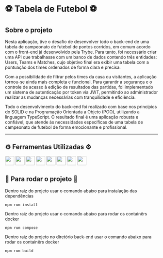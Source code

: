 <h1>⚽ Tabela de Futebol ⚽</h1>

<h2> Sobre o projeto </h2>
<p>Nesta aplicação, tive o desafio de desenvolver todo o back-end de uma tabela de campeonato de futebol de pontos corridos, em comum acordo com o front-end já desenvolvido pela Trybe. Para tanto, foi necessário criar uma API que trabalhasse com um banco de dados contendo três entidades: Users, Teams e Matches, cujo objetivo final era exibir uma tabela com a pontuação dos times ordenados de forma clara e precisa.

Com a possibilidade de filtrar pelos times da casa ou visitantes, a aplicação tornou-se ainda mais completa e funcional. Para garantir a segurança e o controle de acesso à edição de resultados das partidas, foi implementado um sistema de autenticação por token via JWT, permitindo ao administrador realizar as mudanças necessárias com tranquilidade e eficiência.

Todo o desenvolvimento do back-end foi realizado com base nos princípios do SOLID e na Programação Orientada a Objeto (POO), utilizando a linguagem TypeScript. O resultado final é uma aplicação robusta e confiável, que atende às necessidades específicas de uma tabela de campeonato de futebol de forma emocionante e profissional.</p> <hr>

<h2>⚙️ Ferramentas Utilizadas ⚙️</h2>
<p>
<img src="https://img.shields.io/badge/Node.js-339933?style=for-the-badge&logo=nodedotjs&logoColor=white" style="margin-bottom: 4px;" height="30px">
<img src="https://img.shields.io/badge/Express.js-000000?style=for-the-badge&logo=express&logoColor=white" style="margin-bottom: 4px;" height="30px">
<img src="https://img.shields.io/badge/TypeScript-007ACC?style=for-the-badge&logo=typescript&logoColor=white" style="margin-bottom: 4px;" height="30px">
<img src="https://img.shields.io/badge/javascript-%23323330.svg?style=for-the-badge&logo=javascript&logoColor=%23F7DF1E" style="margin-bottom: 4px;" height="30px">
<img src="https://img.shields.io/badge/Docker-2CA5E0?style=for-the-badge&logo=docker&logoColor=white" style="margin-bottom: 4px;" height="30px">
<img src="https://img.shields.io/badge/JWT-000000?style=for-the-badge&logo=JSON%20web%20tokens&logoColor=white" style="margin-bottom: 4px;" height="30px">
<img src="https://img.shields.io/badge/MySQL-005C84?style=for-the-badge&logo=mysql&logoColor=white" style="margin-bottom: 4px;" height="30px">
<img src="https://img.shields.io/badge/Sequelize-52B0E7?style=for-the-badge&logo=Sequelize&logoColor=white" style="margin-bottom: 4px;" height="30px">
</p>

<h2>🏁 Para rodar o projeto 🏁</h2>


<p>Dentro raiz do projeto usar o comando abaixo para instalação das dependências</p>

```npm run install```

<p>Dentro raiz do projeto usar o comando abaixo para rodar os containêrs docker</p>

```npm run compose```

<p>Dentro raiz do projeto no diretório back-end usar o comando abaixo para rodar os containêrs docker</p>

```npm run build```


